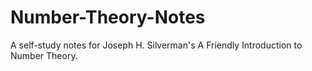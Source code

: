 # Number-Theory-Notes
A self-study notes for Joseph H. Silverman's A Friendly Introduction to Number Theory. 
